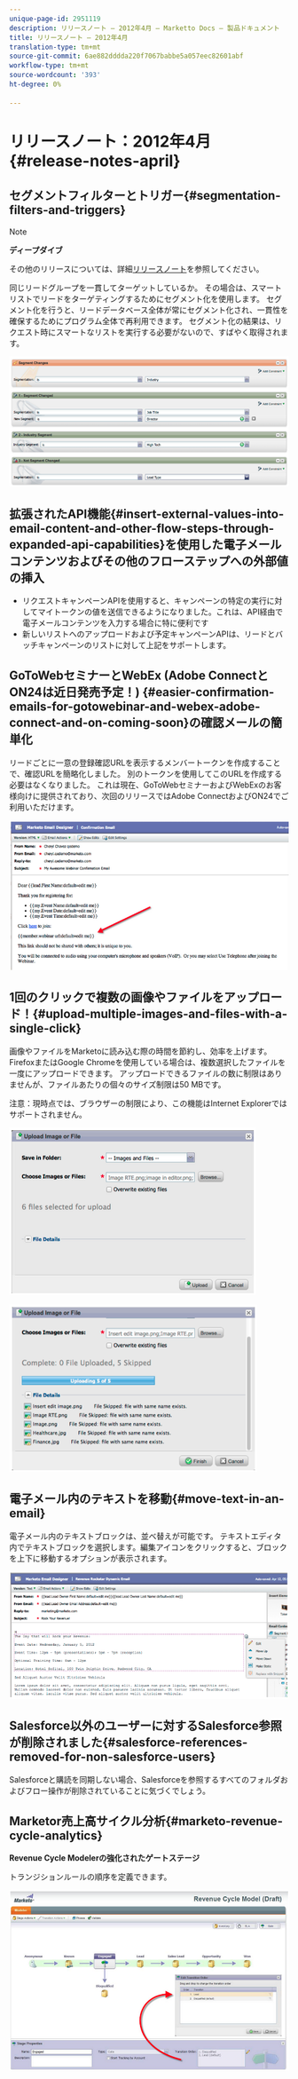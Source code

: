 ```yaml
---
unique-page-id: 2951119
description: リリースノート — 2012年4月 — Marketto Docs — 製品ドキュメント
title: リリースノート — 2012年4月
translation-type: tm+mt
source-git-commit: 6ae882dddda220f7067babbe5a057eec82601abf
workflow-type: tm+mt
source-wordcount: '393'
ht-degree: 0%

---
```



# リリースノート：2012年4月{#release-notes-april}

## セグメントフィルターとトリガー{#segmentation-filters-and-triggers}

>[!NOTE]
>
>**ディープダイブ**
>
>その他のリリースについては、詳細[リリースノート](https://docs.marketo.com/display/docs/release+notes)を参照してください。

同じリードグループを一貫してターゲットしているか。 その場合は、スマートリストでリードをターゲティングするためにセグメント化を使用します。 セグメント化を行うと、リードデータベース全体が常にセグメント化され、一貫性を確保するためにプログラム全体で再利用できます。 セグメント化の結果は、リクエスト時にスマートなリストを実行する必要がないので、すばやく取得されます。

![](assets/image2014-9-23-10-3a3-3a57.png)

## 拡張されたAPI機能{#insert-external-values-into-email-content-and-other-flow-steps-through-expanded-api-capabilities}を使用した電子メールコンテンツおよびその他のフローステップへの外部値の挿入

* リクエストキャンペーンAPIを使用すると、キャンペーンの特定の実行に対してマイトークンの値を送信できるようになりました。これは、API経由で電子メールコンテンツを入力する場合に特に便利です
* 新しいリストへのアップロードおよび予定キャンペーンAPIは、リードとバッチキャンペーンのリストに対して上記をサポートします。

## GoToWebセミナーとWebEx (Adobe ConnectとON24は近日発売予定！) {#easier-confirmation-emails-for-gotowebinar-and-webex-adobe-connect-and-on-coming-soon}の確認メールの簡単化

リードごとに一意の登録確認URLを表示するメンバートークンを作成することで、確認URLを簡略化しました。 別のトークンを使用してこのURLを作成する必要はなくなりました。 これは現在、GoToWebセミナーおよびWebExのお客様向けに提供されており、次回のリリースではAdobe ConnectおよびON24でご利用いただけます。

![](assets/image2014-9-23-10-3a4-3a18.png)

## 1回のクリックで複数の画像やファイルをアップロード！{#upload-multiple-images-and-files-with-a-single-click}

画像やファイルをMarketoに読み込む際の時間を節約し、効率を上げます。 FirefoxまたはGoogle Chromeを使用している場合は、複数選択したファイルを一度にアップロードできます。 アップロードできるファイルの数に制限はありませんが、ファイルあたりの個々のサイズ制限は50 MBです。

注意：現時点では、ブラウザーの制限により、この機能はInternet Explorerではサポートされません。

![](assets/image2014-9-23-10-3a4-3a32.png)

![](assets/image2014-9-23-10-3a4-3a46.png)

## 電子メール内のテキストを移動{#move-text-in-an-email}

電子メール内のテキストブロックは、並べ替えが可能です。 テキストエディタ内でテキストブロックを選択します。編集アイコンをクリックすると、ブロックを上下に移動するオプションが表示されます。

![](assets/image2014-9-23-10-3a5-3a1.png)

## Salesforce以外のユーザーに対するSalesforce参照が削除されました{#salesforce-references-removed-for-non-salesforce-users}

Salesforceと購読を同期しない場合、Salesforceを参照するすべてのフォルダおよびフロー操作が削除されていることに気づくでしょう。

## Marketor売上高サイクル分析{#marketo-revenue-cycle-analytics}

**Revenue Cycle Modelerの強化されたゲートステージ**

トランジションルールの順序を定義できます。

![](assets/image2014-9-23-10-3a5-3a17.png)

